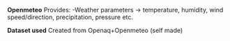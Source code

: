 
**Openmeteo**
Provides:
-Weather parameters → temperature, humidity, wind speed/direction, precipitation, pressure etc.


**Dataset used**
Created from Openaq+Openmeteo (self made)
